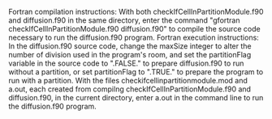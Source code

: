Fortran compilation instructions: With both checkIfCellInPartitionModule.f90 and
diffusion.f90 in the same directory, enter the command "gfortran
checkIfCellInPartitionModule.f90 diffusion.f90" to compile the source code
necessary to run the diffusion.f90 program.
Fortran execution instructions: In the diffusion.f90 source code, change the
maxSize integer to alter the number of division used in the program's room, and
set the partitionFlag variable in the source code to ".FALSE." to prepare
diffusion.f90 to run without a partition, or set partitionFlag to ".TRUE." to
prepare the program to run with a partition. With the files
checkifcellinpartitionmodule.mod and a.out, each created from compilng
checkIfCellInPartitionModule.f90 and diffusion.f90, in the current directory,
enter a.out in the command line to run the diffusion.f90 program.

